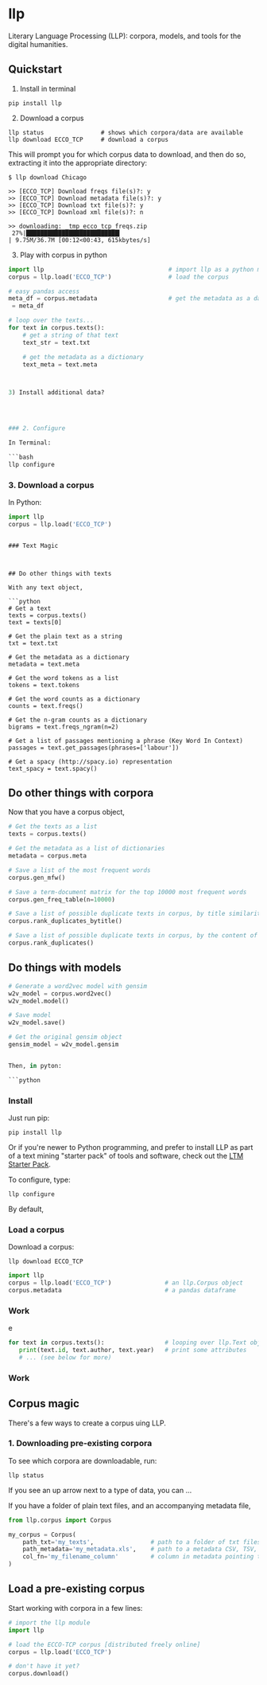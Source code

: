 # llp

Literary Language Processing (LLP): corpora, models, and tools for the digital humanities.

## Quickstart

1) Install in terminal

```
pip install llp
```

2) Download a corpus

```
llp status                # shows which corpora/data are available
llp download ECCO_TCP     # download a corpus
```

This will prompt you for which corpus data to download, and then  do so, extracting it into the appropriate directory:

```
$ llp download Chicago

>> [ECCO_TCP] Download freqs file(s)?: y
>> [ECCO_TCP] Download metadata file(s)?: y
>> [ECCO_TCP] Download txt file(s)?: y
>> [ECCO_TCP] Download xml file(s)?: n

>> downloading: _tmp_ecco_tcp_freqs.zip
 27%|██████████████████████████▎                                                                        | 9.75M/36.7M [00:12<00:43, 615kbytes/s]
```

3) Play with corpus in python

```python
import llp                                   # import llp as a python module
corpus = llp.load('ECCO_TCP')                # load the corpus

# easy pandas access
meta_df = corpus.metadata                    # get the metadata as a dataframe
 = meta_df

# loop over the texts...
for text in corpus.texts():
    # get a string of that text
    text_str = text.txt

    # get the metadata as a dictionary
    text_meta = text.meta



3) Install additional data?



  
### 2. Configure

In Terminal:

```bash
llp configure
```

### 3. Download a corpus


In Python:

```python
import llp
corpus = llp.load('ECCO_TCP')
```



```

### Text Magic



## Do other things with texts

With any text object,

```python
# Get a text
texts = corpus.texts()
text = texts[0]

# Get the plain text as a string
txt = text.txt

# Get the metadata as a dictionary
metadata = text.meta

# Get the word tokens as a list
tokens = text.tokens

# Get the word counts as a dictionary
counts = text.freqs()

# Get the n-gram counts as a dictionary
bigrams = text.freqs_ngram(n=2)

# Get a list of passages mentioning a phrase (Key Word In Context)
passages = text.get_passages(phrases=['labour'])

# Get a spacy (http://spacy.io) representation
text_spacy = text.spacy()
```




## Do other things with corpora

Now that you have a corpus object,

```python
# Get the texts as a list
texts = corpus.texts()

# Get the metadata as a list of dictionaries
metadata = corpus.meta

# Save a list of the most frequent words
corpus.gen_mfw()

# Save a term-document matrix for the top 10000 most frequent words
corpus.gen_freq_table(n=10000)

# Save a list of possible duplicate texts in corpus, by title similarity
corpus.rank_duplicates_bytitle()

# Save a list of possible duplicate texts in corpus, by the content of the text (MinHash)
corpus.rank_duplicates()
```





## Do things with models

```python
# Generate a word2vec model with gensim
w2v_model = corpus.word2vec()
w2v_model.model()

# Save model
w2v_model.save()

# Get the original gensim object
gensim_model = w2v_model.gensim


Then, in pyton:

```python

```


### Install

Just run pip:

```
pip install llp
```

Or if you're newer to Python programming, and prefer to install LLP as part of a text mining "starter pack" of tools and software, check out the [LTM Starter Pack](ltm-starterpack).

To configure, type:

```
llp configure
```

By default, 

### Load a corpus

Download a corpus:

```
llp download ECCO_TCP
```



```python
import llp
corpus = llp.load('ECCO_TCP')               # an llp.Corpus object
corpus.metadata                             # a pandas dataframe
```


### Work

e

```python
for text in corpus.texts():                 # looping over llp.Text objects
   print(text.id, text.author, text.year)   # print some attributes
   # ... (see below for more)
```

### Work




## Corpus magic

There's a few ways to create a corpus uing LLP.

### 1. Downloading pre-existing corpora

To see which corpora are downloadable, run:

```
llp status
```

If you see an up arrow next to a type of data, you can ...



If you have a folder of plain text files, and an accompanying metadata file,

```python
from llp.corpus import Corpus

my_corpus = Corpus(
	path_txt='my_texts',                # path to a folder of txt files
	path_metadata='my_metadata.xls',    # path to a metadata CSV, TSV, XLS, XLSX file
	col_fn='my_filename_column'         # column in metadata pointing to txt file (relative to `path_txt`)
)
```


## Load a pre-existing corpus

Start working with corpora in a few lines:

```python
# import the llp module
import llp

# load the ECCO-TCP corpus [distributed freely online]
corpus = llp.load('ECCO_TCP')

# don't have it yet?
corpus.download()
```


```

